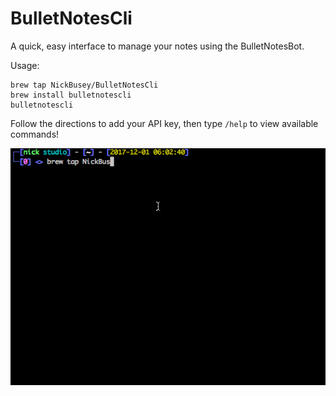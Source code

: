 # BulletNotesCli

A quick, easy interface to manage your notes using the BulletNotesBot.

Usage:

```
brew tap NickBusey/BulletNotesCli
brew install bulletnotescli
bulletnotescli
```

Follow the directions to add your API key, then type `/help` to view available commands!

<p align="center">
    <img src="demo.gif">
</p>
